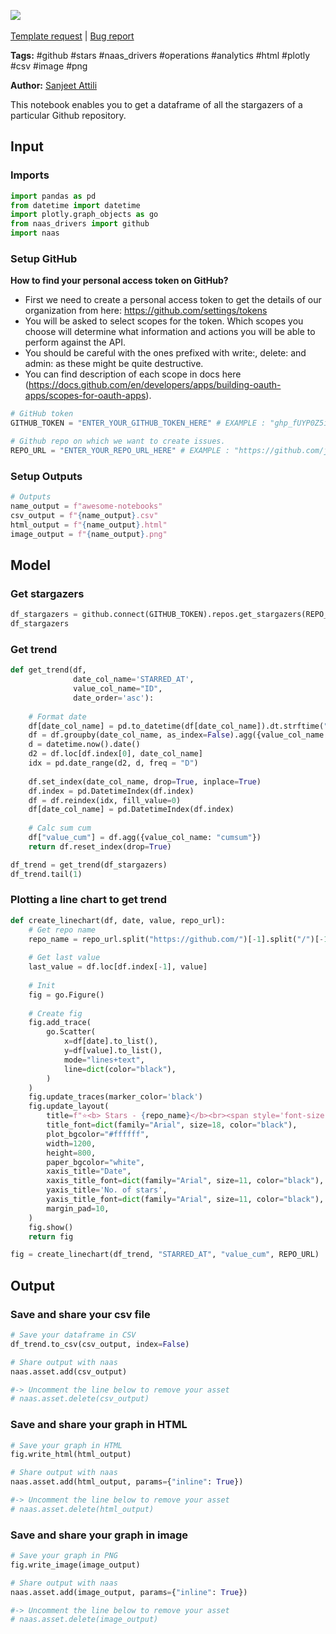 <a href="https://app.naas.ai/user-redirect/naas/downloader?url=https://raw.githubusercontent.com/jupyter-naas/awesome-notebooks/master/GitHub/GitHub_Get_stargazers_from_repository.ipynb" target="_parent"><img src="https://naasai-public.s3.eu-west-3.amazonaws.com/open_in_naas.svg"/></a><br><br><a href="https://github.com/jupyter-naas/awesome-notebooks/issues/new?assignees=&labels=&template=template-request.md&title=Tool+-+Action+of+the+notebook+">Template request</a> | <a href="https://github.com/jupyter-naas/awesome-notebooks/issues/new?assignees=&labels=bug&template=bug_report.md&title=GitHub+-+Get+stargazers+from+repository:+Error+short+description">Bug report</a>

**Tags:** #github #stars #naas_drivers #operations #analytics #html #plotly #csv #image #png

**Author:** [Sanjeet Attili](https://www.linkedin.com/in/sanjeet-attili-760bab190/)

This notebook enables you to get a dataframe of all the stargazers of a particular Github repository.

## Input

### Imports


```python
import pandas as pd
from datetime import datetime
import plotly.graph_objects as go
from naas_drivers import github
import naas
```

### Setup GitHub
**How to find your personal access token on GitHub?**

- First we need to create a personal access token to get the details of our organization from here: https://github.com/settings/tokens
- You will be asked to select scopes for the token. Which scopes you choose will determine what information and actions you will be able to perform against the API.
- You should be careful with the ones prefixed with write:, delete: and admin: as these might be quite destructive.
- You can find description of each scope in docs here (https://docs.github.com/en/developers/apps/building-oauth-apps/scopes-for-oauth-apps).


```python
# GitHub token
GITHUB_TOKEN = "ENTER_YOUR_GITHUB_TOKEN_HERE" # EXAMPLE : "ghp_fUYP0Z5i29AG4ggX8owctGnHU**********" 

# Github repo on which we want to create issues.
REPO_URL = "ENTER_YOUR_REPO_URL_HERE" # EXAMPLE : "https://github.com/jupyter-naas/awesome-notebooks"
```

### Setup Outputs


```python
# Outputs
name_output = f"awesome-notebooks"
csv_output = f"{name_output}.csv"
html_output = f"{name_output}.html"
image_output = f"{name_output}.png"
```

## Model

### Get stargazers


```python
df_stargazers = github.connect(GITHUB_TOKEN).repos.get_stargazers(REPO_URL)
df_stargazers
```

### Get trend


```python
def get_trend(df,
              date_col_name='STARRED_AT',
              value_col_name="ID",
              date_order='asc'):
    
    # Format date
    df[date_col_name] = pd.to_datetime(df[date_col_name]).dt.strftime("%Y-%m-%d")
    df = df.groupby(date_col_name, as_index=False).agg({value_col_name: "count"})
    d = datetime.now().date()
    d2 = df.loc[df.index[0], date_col_name]
    idx = pd.date_range(d2, d, freq = "D")
    
    df.set_index(date_col_name, drop=True, inplace=True)
    df.index = pd.DatetimeIndex(df.index)
    df = df.reindex(idx, fill_value=0)
    df[date_col_name] = pd.DatetimeIndex(df.index)
    
    # Calc sum cum
    df["value_cum"] = df.agg({value_col_name: "cumsum"})
    return df.reset_index(drop=True)

df_trend = get_trend(df_stargazers)
df_trend.tail(1)
```

### Plotting a line chart to get trend


```python
def create_linechart(df, date, value, repo_url):
    # Get repo name
    repo_name = repo_url.split("https://github.com/")[-1].split("/")[-1]
    
    # Get last value
    last_value = df.loc[df.index[-1], value]
    
    # Init
    fig = go.Figure()
    
    # Create fig
    fig.add_trace(
        go.Scatter(
            x=df[date].to_list(),
            y=df[value].to_list(),
            mode="lines+text",
            line=dict(color="black"),
        )
    )
    fig.update_traces(marker_color='black')
    fig.update_layout(
        title=f"⭐<b> Stars - {repo_name}</b><br><span style='font-size: 13px;'>Total stars as of today: {last_value}</span>",
        title_font=dict(family="Arial", size=18, color="black"),
        plot_bgcolor="#ffffff",
        width=1200,
        height=800,
        paper_bgcolor="white",
        xaxis_title="Date",
        xaxis_title_font=dict(family="Arial", size=11, color="black"),
        yaxis_title='No. of stars',
        yaxis_title_font=dict(family="Arial", size=11, color="black"),
        margin_pad=10,
    )
    fig.show()
    return fig

fig = create_linechart(df_trend, "STARRED_AT", "value_cum", REPO_URL)
```

## Output

### Save and share your csv file


```python
# Save your dataframe in CSV
df_trend.to_csv(csv_output, index=False)

# Share output with naas
naas.asset.add(csv_output)

#-> Uncomment the line below to remove your asset
# naas.asset.delete(csv_output)
```

### Save and share your graph in HTML


```python
# Save your graph in HTML
fig.write_html(html_output)

# Share output with naas
naas.asset.add(html_output, params={"inline": True})

#-> Uncomment the line below to remove your asset
# naas.asset.delete(html_output)
```

### Save and share your graph in image


```python
# Save your graph in PNG
fig.write_image(image_output)

# Share output with naas
naas.asset.add(image_output, params={"inline": True})

#-> Uncomment the line below to remove your asset
# naas.asset.delete(image_output)
```
